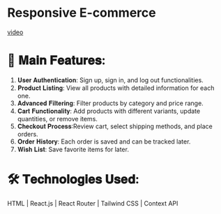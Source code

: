 # Responsive E-commerce
[video](https://drive.google.com/file/d/1pzZ5Rf1Men6JvyFAe69Ag3sCpJ88tHkR/view?usp=sharing)

# 🧩 𝐌𝐚𝐢𝐧 𝐅𝐞𝐚𝐭𝐮𝐫𝐞𝐬:
1. 𝐔𝐬𝐞𝐫 𝐀𝐮𝐭𝐡𝐞𝐧𝐭𝐢𝐜𝐚𝐭𝐢𝐨𝐧: Sign up, sign in, and log out functionalities.
2. 𝐏𝐫𝐨𝐝𝐮𝐜𝐭 𝐋𝐢𝐬𝐭𝐢𝐧𝐠: View all products with detailed information for each one.
3. 𝐀𝐝𝐯𝐚𝐧𝐜𝐞𝐝 𝐅𝐢𝐥𝐭𝐞𝐫𝐢𝐧𝐠: Filter products by category and price range.
4. 𝐂𝐚𝐫𝐭 𝐅𝐮𝐧𝐜𝐭𝐢𝐨𝐧𝐚𝐥𝐢𝐭𝐲: Add products with different variants, update quantities, or remove items.
5. 𝐂𝐡𝐞𝐜𝐤𝐨𝐮𝐭 𝐏𝐫𝐨𝐜𝐞𝐬𝐬:Review cart, select shipping methods, and place orders.
6. 𝐎𝐫𝐝𝐞𝐫 𝐇𝐢𝐬𝐭𝐨𝐫𝐲: Each order is saved and can be tracked later.
7. 𝐖𝐢𝐬𝐡 𝐋𝐢𝐬𝐭: Save favorite items for later.

# 🛠️ 𝐓𝐞𝐜𝐡𝐧𝐨𝐥𝐨𝐠𝐢𝐞𝐬 𝐔𝐬𝐞𝐝:
HTML | React.js | React Router | Tailwind CSS | Context API
